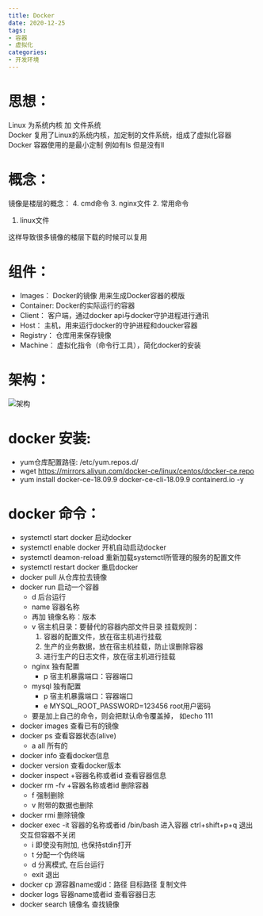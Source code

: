 ```yaml
---
title: Docker  
date: 2020-12-25  
tags: 
- 容器
- 虚拟化
categories:
- 开发环境
---
```



# 思想：
Linux 为系统内核 加 文件系统  
Docker 复用了Linux的系统内核，加定制的文件系统，组成了虚拟化容器  
Docker 容器使用的是最小定制 例如有ls 但是没有ll

# 概念：
镜像是楼层的概念：
  4. cmd命令
  3. nginx文件
  2. 常用命令
  1. linux文件
  
这样导致很多镜像的楼层下载的时候可以复用


# 组件：
  - Images： 
  Docker的镜像 用来生成Docker容器的模版
  - Container:
  Docker的实际运行的容器
  - Client：
  客户端，通过docker api与docker守护进程进行通讯
  - Host：
  主机，用来运行docker的守护进程和doucker容器
  - Registry：
  仓库用来保存镜像
  - Machine：
  虚拟化指令（命令行工具），简化docker的安装
  
# 架构：
![架构][1]

# docker 安装:
  - yum仓库配置路径: /etc/yum.repos.d/
  - wget https://mirrors.aliyun.com/docker-ce/linux/centos/docker-ce.repo
  - yum install docker-ce-18.09.9 docker-ce-cli-18.09.9 containerd.io -y

# docker 命令：
  - systemctl start docker 启动docker
  - systemctl enable docker 开机自动启动docker
  - systemctl deamon-reload 重新加载systemctl所管理的服务的配置文件
  - systemctl restart docker 重启docker
  - docker pull 从仓库拉去镜像
  - docker run 启动一个容器 
    - d 后台运行
    - name 容器名称
    - 再加 镜像名称：版本
    - v 宿主机目录：要替代的容器内部文件目录
      挂载规则：
      1. 容器的配置文件，放在宿主机进行挂载
      2. 生产的业务数据，放在宿主机挂载，防止误删除容器
      3. 进行生产的日志文件，放在宿主机进行挂载
    - nginx 独有配置
      - p 宿主机暴露端口：容器端口
    - mysql 独有配置
      - p 宿主机暴露端口：容器端口
      - e MYSQL_ROOT_PASSWORD=123456 root用户密码
    - 要是加上自己的命令，则会把默认命令覆盖掉， 如echo 111
  - docker images 查看已有的镜像
  - docker ps 查看容器状态(alive)
    - a all 所有的
  - docker info 查看docker信息
  - docker version 查看docker版本
  - docker inspect +容器名称或者id 查看容器信息
  - docker rm -fv +容器名称或者id 删除容器
    - f 强制删除
    - v 附带的数据也删除
  - docker rmi 删除镜像
  - docker exec -it 容器的名称或者id /bin/bash 进入容器 ctrl+shift+p+q 退出交互但容器不关闭
    - i 即使没有附加, 也保持stdin打开
    - t 分配一个伪终端
    - d 分离模式, 在后台运行
    - exit 退出
  - docker cp 源容器name或id：路径 目标路径 复制文件
  - docker logs 容器name或者id 查看容器日志
  - docker search 镜像名 查找镜像
  
  [1]: ../../../../images/picture/DockerFramework.png
